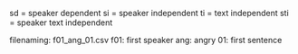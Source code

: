 sd = speaker dependent
si = speaker independent
ti = text independent
sti = speaker text independent


filenaming:
f01_ang_01.csv
f01: first speaker
ang: angry
01: first sentence
